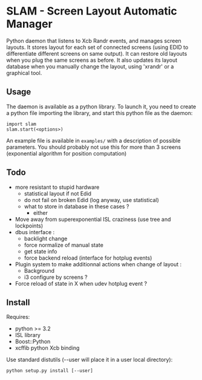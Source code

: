 SLAM - Screen Layout Automatic Manager
======================================

Python daemon that listens to Xcb Randr events, and manages screen layouts.
It stores layout for each set of connected screens (using EDID to differentiate different screens on same output).
It can restore old layouts when you plug the same screens as before.
It also updates its layout database when you manually change the layout, using 'xrandr' or a graphical tool.

Usage
-----

The daemon is available as a python library.
To launch it, you need to create a python file importing the library, and start this python file as the daemon:

    import slam
    slam.start(<options>)

An example file is available in `examples/` with a description of possible parameters.
You should probably not use this for more than 3 screens (exponential algorithm for position computation)

Todo
----

* more resistant to stupid hardware
	* statistical layout if not Edid
	* do not fail on broken Edid (log anyway, use statistical)
	* what to store in database in these cases ?
		* either 
* Move away from superexponential ISL craziness (use tree and lockpoints)
* dbus interface :
	* backlight change
	* force normalize of manual state
	* get state info
	* force backend reload (interface for hotplug events)
* Plugin system to make additionnal actions when change of layout :
	* Background
	* i3 configure by screens ?
* Force reload of state in X when udev hotplug event ?

Install
-------

Requires:
* python >= 3.2
* ISL library
* Boost::Python
* xcffib python Xcb binding

Use standard distutils (--user will place it in a user local directory):

    python setup.py install [--user]

